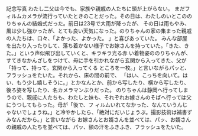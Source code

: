 記念写真
わたし二父は今でも、家族や親戚の人たちに頭が上がらない。
まだフィルムカメラが流行っていたときのことだった。その日は、わたしのいとこののりちゃんの結婚式だった。前日は23号で大雨が降ったが、
その日は雨もやみ、風は少し強かったが、とても良い天気になった。のりちゃんの家の集まった親戚の人たちは、口々、「よかった、よかった。
」と喜びあっていた。
みんな部屋を出たり入ったりして、落ち着かない様子でお嫁さんを持っていた。「きた、きた。」という声似飛び出していくと、キラキラ光る赤
い着物姿ののりちゃんが、すてきなかんざしをつけて、母に手を引かれながら玄関から入ってきた、父が「持って、持って。玄関から入ってくる
ところを一枚。」と言いながらパッと、フラッシュをたいた。それから、床の間の前で、
「はい、こっちを向いて。はい、もう少し嬉しそうに。」とかなんとか、前から写したり、横から写したり、後ろ姿を写したり、名カメラマンぶりだった。
のりちゃんは静岡へ行ってしまうので、親戚に人たちも、わたしと妹も、それぞれお嫁さんのそばへ行っては父にうつしてもらった。母が「後で、フ
ィルムいれてなかった、なんていうんじゃないでしょうね。」と冷やかしたら、「絶対にだいじょうぶ。撮影技術は補書ずみなんだから。」と言いながら
お嫁さんとお婿さんを並べては、パッ、お婿さんの親戚の人たちを並べては、パッ、額の汗をふきふき、フラッシュをたいた。